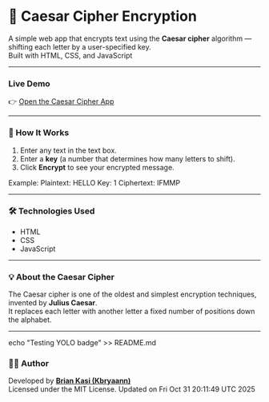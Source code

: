 # 🔐 Caesar Cipher Encryption

A simple web app that encrypts text using the **Caesar cipher** algorithm — shifting each letter by a user-specified key.  
Built with HTML, CSS, and JavaScript

---


### Live Demo
👉 [Open the Caesar Cipher App](https://kbryaann.github.io/Caesar-Encryption/)

---

### 🧠 How It Works
1. Enter any text in the text box.  
2. Enter a **key** (a number that determines how many letters to shift).  
3. Click **Encrypt** to see your encrypted message.  

Example:
Plaintext: HELLO
Key: 1
Ciphertext: IFMMP


---

### 🛠️ Technologies Used
- HTML  
- CSS  
- JavaScript  

---

### 💡 About the Caesar Cipher
The Caesar cipher is one of the oldest and simplest encryption techniques, invented by **Julius Caesar**.  
It replaces each letter with another letter a fixed number of positions down the alphabet.

---

echo "Testing YOLO badge" >> README.md


### 👨‍💻 Author
Developed by [**Brian Kasi (Kbryaann)**](https://github.com/Kbryaann)  
Licensed under the MIT License.
Updated on Fri Oct 31 20:11:49 UTC 2025
